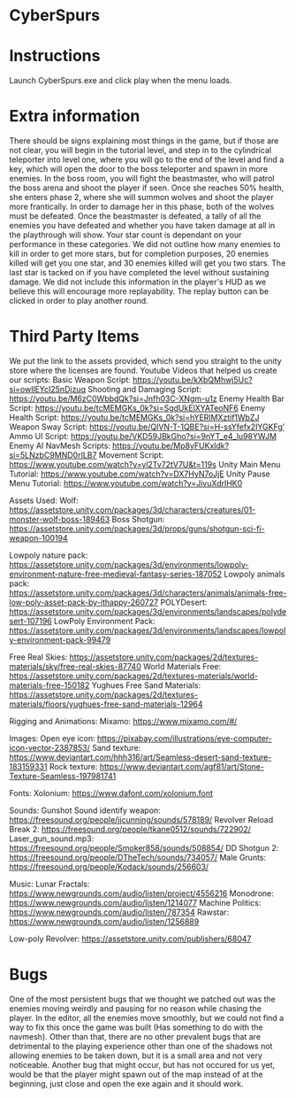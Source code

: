 # CyberSpurs

# Instructions
Launch CyberSpurs.exe and click play when the menu loads.

# Extra information
There should be signs explaining most things in the game, but if those are not clear, you will begin in the tutorial level, and step in to the cylindrical teleporter into level one, where you will go to the end of the level and find a key, which will open the door to the boss teleporter and spawn in more enemies. In the boss room, you will fight the beastmaster, who will patrol the boss arena and shoot the player if seen. Once she reaches 50% health, she enters phase 2, where she will summon wolves and shoot the player more frantically. In order to damage her in this phase, both of the wolves must be defeated. Once the beastmaster is defeated, a tally of all the enemies you have defeated and whether you have taken damage at all in the playthrough will show. Your star count is dependant on your performance in these categories. We did not outline how many enemies to kill in order to get more stars, but for completion purposes, 20 enemies killed will get you one star, and 30 enemies killed will get you two stars. The last star is tacked on if you have completed the level without sustaining damage. We did not include this information in the player's HUD as we believe this will encourage more replayability. The replay button can be clicked in order to play another round.


# Third Party Items
We put the link to the assets provided, which send you straight to the unity store where the licenses are found.
Youtube Videos that helped us create our scripts:
Basic Weapon Script: https://youtu.be/kXbQMhwj5Uc?si=owllEYcI25nDjzuq
Shooting and Damaging Script: https://youtu.be/M6zC0WbbdQk?si=Jnfh03C-XNgm-u1z
Enemy Health Bar Script: https://youtu.be/tcMEMGKs_0k?si=SgdUkElXYATeoNF6
Enemy Health Script: https://youtu.be/tcMEMGKs_0k?si=hYERlMXztif1WbZJ
Weapon Sway Script: https://youtu.be/QIVN-T-1QBE?si=H-ssYfefx2IYGKFg’
Ammo UI Script: https://youtu.be/VKD59JBkGho?si=9nYT_e4_lu98YWJM
Enemy AI NavMesh Scripts: https://youtu.be/Mp8yFUKxldk?si=5LNzbC9MND0rILB7
Movement Script: https://www.youtube.com/watch?v=yl2Tv72tV7U&t=119s
Unity Main Menu Tutorial: https://www.youtube.com/watch?v=DX7HyN7oJjE 
Unity Pause Menu Tutorial: https://www.youtube.com/watch?v=JivuXdrIHK0 

Assets Used:
Wolf: https://assetstore.unity.com/packages/3d/characters/creatures/01-monster-wolf-boss-189463
Boss Shotgun: https://assetstore.unity.com/packages/3d/props/guns/shotgun-sci-fi-weapon-100194

Lowpoly nature pack: https://assetstore.unity.com/packages/3d/environments/lowpoly-environment-nature-free-medieval-fantasy-series-187052 
Lowpoly animals pack: https://assetstore.unity.com/packages/3d/characters/animals/animals-free-low-poly-asset-pack-by-ithappy-260727 
POLYDesert: https://assetstore.unity.com/packages/3d/environments/landscapes/polydesert-107196 
LowPoly Environment Pack: https://assetstore.unity.com/packages/3d/environments/landscapes/lowpoly-environment-pack-99479 

Free Real Skies: https://assetstore.unity.com/packages/2d/textures-materials/sky/free-real-skies-87740 
World Materials Free: https://assetstore.unity.com/packages/2d/textures-materials/world-materials-free-150182 
Yughues Free Sand Materials: https://assetstore.unity.com/packages/2d/textures-materials/floors/yughues-free-sand-materials-12964 

Rigging and Animations:
Mixamo: https://www.mixamo.com/#/ 

Images:
Open eye icon: https://pixabay.com/illustrations/eye-computer-icon-vector-2387853/ 
Sand texture: https://www.deviantart.com/hhh316/art/Seamless-desert-sand-texture-183159331 
Rock texture: https://www.deviantart.com/agf81/art/Stone-Texture-Seamless-197981741 

Fonts:
Xolonium: https://www.dafont.com/xolonium.font 

Sounds:
Gunshot Sound identify weapon: https://freesound.org/people/jjcunning/sounds/578189/ 
Revolver Reload Break 2: https://freesound.org/people/tkane0512/sounds/722902/ 
Laser_gun_sound.mp3: https://freesound.org/people/Smoker858/sounds/508854/ 
DD Shotgun 2: https://freesound.org/people/DTheTech/sounds/734057/ 
Male Grunts: https://freesound.org/people/Kodack/sounds/256603/ 

Music:
Lunar Fractals: https://www.newgrounds.com/audio/listen/project/4556216 
Monodrone: https://www.newgrounds.com/audio/listen/1214077 
Machine Politics: https://www.newgrounds.com/audio/listen/787354 
Rawstar: https://www.newgrounds.com/audio/listen/1256889 

Low-poly Revolver: https://assetstore.unity.com/publishers/68047






# Bugs
One of the most persistent bugs that we thought we patched out was the enemies moving weirdly and pausing for no reason while chasing the player. In the editor, all the enemies move smoothly, but we could not find a way to fix this once the game was built (Has something to do with the navmesh). Other than that, there are no other prevalent bugs that are detrimental to the playing experience other than one of the shadows not allowing enemies to be taken down, but it is a small area and not very noticeable. Another bug that might occur, but has not occured for us yet, would be that the player might spawn out of the map instead of at the beginning, just close and open the exe again and it should work.
